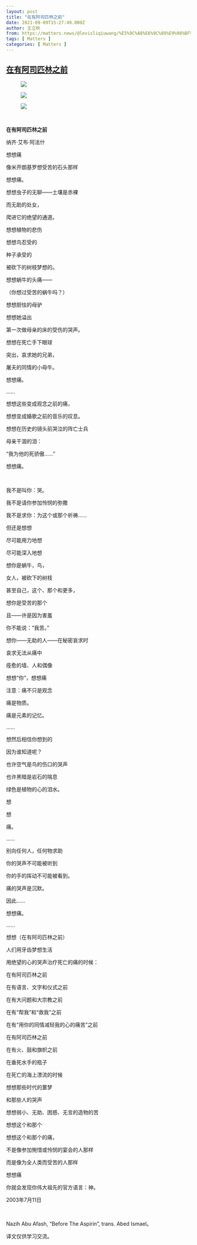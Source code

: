 ```yaml
---
layout: post
title: "在有阿司匹林之前"
date: 2021-09-09T15:27:49.000Z
author: 王立秋
from: https://matters.news/@levisliqiuwang/%E5%9C%A8%E6%9C%89%E9%98%BF%E5%8F%B8%E5%8C%B9%E6%9E%97%E4%B9%8B%E5%89%8D-bafyreifsucev6wljdfmvn2cddwr2vkcyhhd3uz6c7fpdkrotrhom6fla7a
tags: [ Matters ]
categories: [ Matters ]
---
```

<!--1631201269000-->
[在有阿司匹林之前](https://matters.news/@levisliqiuwang/%E5%9C%A8%E6%9C%89%E9%98%BF%E5%8F%B8%E5%8C%B9%E6%9E%97%E4%B9%8B%E5%89%8D-bafyreifsucev6wljdfmvn2cddwr2vkcyhhd3uz6c7fpdkrotrhom6fla7a)
------

<div>
<figure class="image"><img src="https://assets.matters.news/embed/01904871-20ec-412e-bddf-bd10e8fb691d.png" data-asset-id="01904871-20ec-412e-bddf-bd10e8fb691d" referrerpolicy="no-referrer"><figcaption><span></span></figcaption></figure><figure class="image"><img src="https://assets.matters.news/embed/9d12df00-3dc2-4513-96be-9daa0bbb9e7d.png" data-asset-id="9d12df00-3dc2-4513-96be-9daa0bbb9e7d" referrerpolicy="no-referrer"><figcaption><span></span></figcaption></figure><figure class="image"><img src="https://assets.matters.news/embed/d0b5914a-13cd-4132-a3d0-63959a4fa758.png" data-asset-id="d0b5914a-13cd-4132-a3d0-63959a4fa758" referrerpolicy="no-referrer"><figcaption><span></span></figcaption></figure><p><br></p><p><strong>在有阿司匹林之前</strong></p><p>纳齐·艾布·阿法什</p><p>想想痛</p><p>像米开朗基罗想受苦的石头那样</p><p>想想痛。</p><p>想想虫子的无聊——土壤是赤裸</p><p>而无助的处女，</p><p>爬进它的绝望的通道。</p><p>想想植物的悲伤</p><p>想想鸟忍受的</p><p>种子承受的</p><p>被砍下的树枝梦想的。</p><p>想想蜗牛的头痛——</p><p>（你想过受苦的蜗牛吗？）</p><p>想想胆怯的母驴</p><p>想想她溢出</p><p>第一次做母亲的床的受伤的哭声。</p><p>想想在死亡手下眼球</p><p>突出，哀求她的兄弟，</p><p>屠夫的同情的小母牛。</p><p>想想痛。</p><p>……</p><p>想想这些变成观念之前的痛，</p><p>想想变成婚歌之前的音乐的叹息。</p><p>想想在历史的镜头前哭泣的阵亡士兵</p><p>母亲干涸的泪：</p><p>“我为他的死骄傲……”</p><p>想想痛。</p><p><br></p><p>我不是叫你：哭。</p><p>我不是请你参加怜悯的弥撒</p><p>我不是求你：为这个或那个祈祷……</p><p>但还是想想</p><p>尽可能用力地想</p><p>尽可能深入地想</p><p>想你是蜗牛，鸟，</p><p>女人，被砍下的树枝</p><p>甚至自己，这个、那个和更多，</p><p>想你是受苦的那个</p><p>且——许是因为害羞</p><p>你不能说：“我苦。”</p><p>想你——无助的人——在秘密哀求时</p><p>哀求无法从痛中</p><p>痊愈的墙、人和偶像</p><p>想想“你”，想想痛</p><p>注意：痛不只是观念</p><p>痛是物质。</p><p>痛是元素的记忆。</p><p>……</p><p>想然后相信你想到的</p><p>因为谁知道呢？</p><p>也许空气是鸟的伤口的哭声</p><p>也许黑暗是岩石的喘息</p><p>绿色是植物的心的泪水。</p><p>想</p><p>想</p><p>痛。</p><p>……</p><p>别向任何人，任何物求助</p><p>你的哭声不可能被听到</p><p>你的手的挥动不可能被看到。</p><p>痛的哭声是沉默。</p><p>因此……</p><p>想想痛。</p><p>……</p><p>想想（在有阿司匹林之前）</p><p>人们用牙齿梦想生活</p><p>用绝望的心的哭声治疗死亡的痛的时候：</p><p>在有阿司匹林之前</p><p>在有语言、文字和仪式之前</p><p>在有大问题和大宗教之前</p><p>在有“帮我”和“救我”之前</p><p>在有“用你的同情减轻我的心的痛苦”之前</p><p>在有阿司匹林之前</p><p>在有火、鼓和旗帜之前</p><p>在垂死水手的瓶子</p><p>在死亡的海上漂流的时候</p><p>想想那些时代的噩梦</p><p>和那些人的哭声</p><p>想想弱小、无助、困惑、无言的造物的苦</p><p>想想这个和那个</p><p>想想这个和那个的痛，</p><p>不是像参加惋惜或怜悯的宴会的人那样</p><p>而是像为全人类而受苦的人那样</p><p>想想痛</p><p>你就会发现你伟大祖先的官方语言：神。</p><p>2003年7月11日</p><p><br></p><p>Nazih Abu Afash, “Before The Aspirin”, trans. Abed Ismael。</p><p>译文仅供学习交流。</p>
</div>
